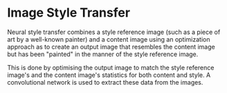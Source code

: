 # Image Style Transfer
Neural style transfer combines a style reference image (such as a piece of art by a well-known painter) and a content image using an optimization approach as to create an output image that resembles the content image but has been "painted" in the manner of the style reference image.

This is done by optimising the output image to match the style reference image's and the content image's statistics for both content and style. A convolutional network is used to extract these data from the images.
